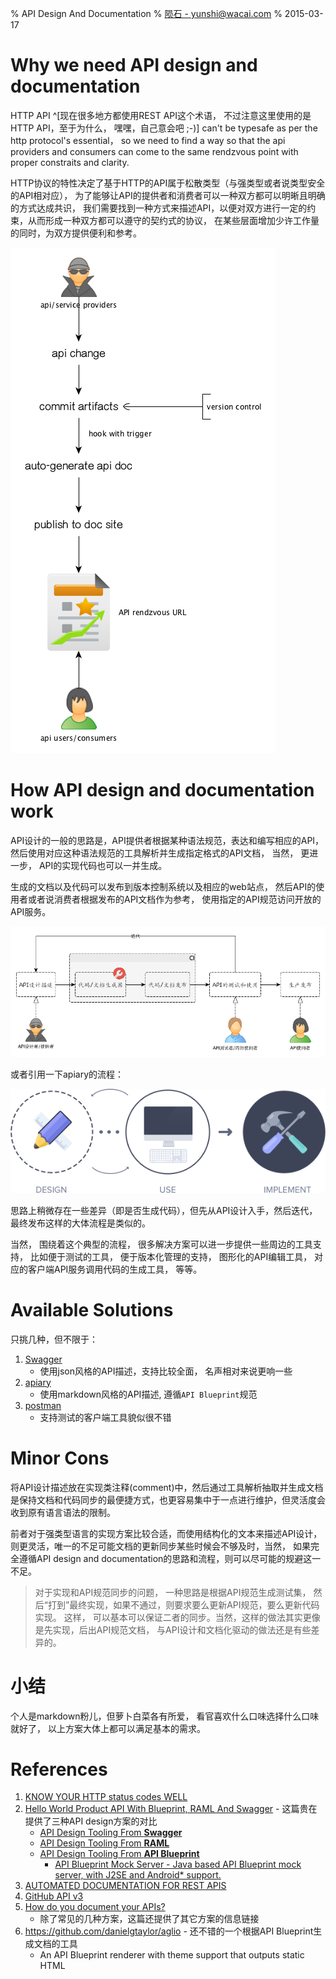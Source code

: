 % API Design And Documentation
% [陨石 - yunshi@wacai.com](mailto:yunshi@wacai.com)
% 2015-03-17

# Why we need API design and documentation

HTTP API ^[现在很多地方都使用REST API这个术语， 不过注意这里使用的是HTTP API，至于为什么， 嘿嘿，自己意会吧 ;-)] can't be typesafe as per the http protocol's essential， so we need to find a way so that the api providers and consumers can come to the same rendzvous point with proper constraits and clarity.

HTTP协议的特性决定了基于HTTP的API属于松散类型（与强类型或者说类型安全的API相对应）， 为了能够让API的提供者和消费者可以一种双方都可以明晰且明确的方式达成共识， 我们需要找到一种方式来描述API，以便对双方进行一定的约束，从而形成一种双方都可以遵守的契约式的协议， 在某些层面增加少许工作量的同时，为双方提供便利和参考。

![](images/why-api-doc.png)

# How API design and documentation work

API设计的一般的思路是，API提供者根据某种语法规范，表达和编写相应的API， 然后使用对应这种语法规范的工具解析并生成指定格式的API文档， 当然， 更进一步， API的实现代码也可以一并生成。

生成的文档以及代码可以发布到版本控制系统以及相应的web站点， 然后API的使用者或者说消费者根据发布的API文档作为参考， 使用指定的API规范访问开放的API服务。

![](images/api-design-flow.png)

或者引用一下apiary的流程：

![](images/design-use-implement-flow.png)

思路上稍微存在一些差异（即是否生成代码），但先从API设计入手，然后迭代，最终发布这样的大体流程是类似的。

当然， 围绕着这个典型的流程， 很多解决方案可以进一步提供一些周边的工具支持， 比如便于测试的工具， 便于版本化管理的支持， 图形化的API编辑工具， 对应的客户端API服务调用代码的生成工具， 等等。


# Available Solutions

只挑几种，但不限于：

1. [Swagger](http://swagger.io/)
	- 使用json风格的API描述，支持比较全面， 名声相对来说更响一些
2. [apiary](http://apiary.io/how-it-works)
	- 使用markdown风格的API描述, 遵循`API Blueprint`规范
3. [postman](http://www.getpostman.com/)
	- 支持测试的客户端工具貌似很不错


# Minor Cons

将API设计描述放在实现类注释(comment)中，然后通过工具解析抽取并生成文档是保持文档和代码同步的最便捷方式，也更容易集中于一点进行维护，但灵活度会收到原有语言语法的限制。

前者对于强类型语言的实现方案比较合适，而使用结构化的文本来描述API设计，则更灵活，唯一的不足可能文档的更新同步某些时候会不够及时，当然， 如果完全遵循API design and documentation的思路和流程，则可以尽可能的规避这一不足。

> 对于实现和API规范同步的问题， 一种思路是根据API规范生成测试集， 然后“打到”最终实现，如果不通过，则要求要么更新API规范，要么更新代码实现。 这样， 可以基本可以保证二者的同步。当然，这样的做法其实更像是先实现，后出API规范文档， 与API设计和文档化驱动的做法还是有些差异的。

# 小结

个人是markdown粉儿，但萝卜白菜各有所爱， 看官喜欢什么口味选择什么口味就好了， 以上方案大体上都可以满足基本的需求。

# References
1. [KNOW YOUR HTTP status codes WELL](https://github.com/for-GET/know-your-http-well/blob/master/status-codes.md)
2. [Hello World Product API With Blueprint, RAML And Swagger](http://apievangelist.com/2014/03/08/hello-world-product-api-with-blueprint-raml-and-swagger/)  - 这篇贵在提供了三种API design方案的对比
	- [API Design Tooling From **Swagger**](http://apievangelist.com/2014/02/25/api-design-tooling-from-swagger/)
	- [API Design Tooling From **RAML**](http://apievangelist.com/2014/03/01/api-design-tooling-from-raml/)
	- [API Design Tooling From **API Blueprint**](http://apievangelist.com/2014/02/27/api-design-tooling-from-api-blueprint/)
		- [API Blueprint Mock Server - Java based API Blueprint mock server, with J2SE and Android* support.](https://bitbucket.org/outofcoffee/api-blueprint-mockserver)
3. [AUTOMATED DOCUMENTATION FOR REST APIS](http://www.programmableweb.com/news/automated-documentation-rest-apis/2012/03/28)
4. [GitHub API v3](https://developer.github.com/v3/)
5. [How do you document your APIs?](http://www.infoq.com/research/api-documentation)
	- 除了常见的几种方案，这篇还提供了其它方案的信息链接
6. <https://github.com/danielgtaylor/aglio>  - 还不错的一个根据API Blueprint生成文档的工具
	- An API Blueprint renderer with theme support that outputs static HTML




